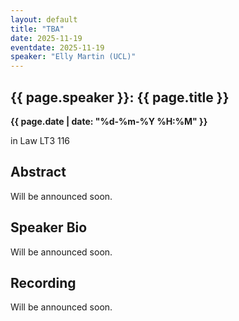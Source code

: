 ```yaml
---
layout: default
title: "TBA"
date: 2025-11-19
eventdate: 2025-11-19
speaker: "Elly Martin (UCL)"
---
```



## {{ page.speaker }}: {{ page.title }}

**{{ page.date | date: "%d-%m-%Y %H:%M" }}**

in Law LT3 116

## Abstract
Will be announced soon.

## Speaker Bio
Will be announced soon.

## Recording
Will be announced soon.
